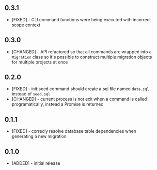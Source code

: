 ## 0.3.1

* [FIXED] - CLI command functions were being executed with incorrect scope context

## 0.3.0

* [CHANGED] - API refactored so that all commands are wrapped into a `Migration` class so it's possible to construct multiple migration objects for multiple projects at once

## 0.2.0

* [FIXED] - init:seed command should create a sql file named `data.sql` instead of `seed.sql`
* [CHANGED] - current process is not exit when a command is called programatically, instead a Promise is returned

## 0.1.1

* [FIXED] - correcly resolve database table dependencies when generating a new migration

## 0.1.0

* [ADDED] - initial release

